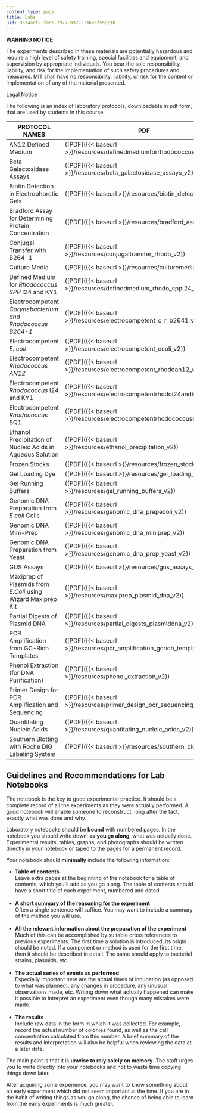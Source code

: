 ```yaml
---
content_type: page
title: Labs
uid: 8534adf2-fa56-7977-9372-13ba3f559c18
---
```


**WARNING NOTICE**

The experiments described in these materials are potentially hazardous and require a high level of safety training, special facilities and equipment, and supervision by appropriate individuals. You bear the sole responsibility, liability, and risk for the implementation of such safety procedures and measures. MIT shall have no responsibility, liability, or risk for the content or implementation of any of the material presented.  
  
[Legal Notice](/terms/)

The following is an index of laboratory protocols, downloadable in pdf form, that are used by students in this course.

| PROTOCOL NAMES | PDF |
| --- | --- |
| AN12 Defined Medium | ([PDF]({{< baseurl >}}/resources/definedmediumforrhodococcusan12_v2)) |
| Beta Galactosidase Assays | ([PDF]({{< baseurl >}}/resources/beta_galactosidase_assays_v2)) |
| Biotin Detection in Electrophoretic Gels | ([PDF]({{< baseurl >}}/resources/biotin_detection_v2)) |
| Bradford Assay for Determining Protein Concentration | ([PDF]({{< baseurl >}}/resources/bradford_assay_v2)) |
| Conjugal Transfer with B264-1 | ([PDF]({{< baseurl >}}/resources/conjugaltransfer_rhodo_v2)) |
| Culture Media | ([PDF]({{< baseurl >}}/resources/culturemedia_v2)) |
| Defined Medium for _Rhodococcus SPP_ I24 and KY1 | ([PDF]({{< baseurl >}}/resources/definedmedium_rhodo_sppi24_ky1_v2)) |
| Electrocompetent _Corynebacterium and Rhodococcus B264-1_ | ([PDF]({{< baseurl >}}/resources/electrocompetent_c_r_b2641_v2)) |
| Electrocompetent _E. coli_ | ([PDF]({{< baseurl >}}/resources/electrocompetent_ecoli_v2)) |
| Electrocompetent _Rhodococcus AN12_ | ([PDF]({{< baseurl >}}/resources/electrocompetent_rhodoan12_v2)) |
| Electrocompetent _Rhodococcus_ I24 and KY1 | ([PDF]({{< baseurl >}}/resources/electrocompetentrhodoi24andky1_v2)) |
| Electrocompetent _Rhodococcus_ SQ1 | ([PDF]({{< baseurl >}}/resources/electrocompetentrhodococcussq1_v2)) |
| Ethanol Precipitation of Nucleic Acids in Aqueous Solution | ([PDF]({{< baseurl >}}/resources/ethanol_precipitation_v2)) |
| Frozen Stocks | ([PDF]({{< baseurl >}}/resources/frozen_stocks_v2)) |
| Gel Loading Dye | ([PDF]({{< baseurl >}}/resources/gel_loading_dye_v2)) |
| Gel Running Buffers | ([PDF]({{< baseurl >}}/resources/gel_running_buffers_v2)) |
| Genomic DNA Preparation from _E coli_ Cells | ([PDF]({{< baseurl >}}/resources/genomic_dna_prepecoli_v2)) |
| Genomic DNA Mini-Prep | ([PDF]({{< baseurl >}}/resources/genomic_dna_miniprep_v2)) |
| Genomic DNA Preparation from Yeast | ([PDF]({{< baseurl >}}/resources/genomic_dna_prep_yeast_v2)) |
| GUS Assays | ([PDF]({{< baseurl >}}/resources/gus_assays_v2)) |
| Maxiprep of Plasmids from _E.Coli_ using Wizard Maxiprep Kit | ([PDF]({{< baseurl >}}/resources/maxiprep_plasmid_dna_v2)) |
| Partial Digests of Plasmid DNA | ([PDF]({{< baseurl >}}/resources/partial_digests_plasmiddna_v2)) |
| PCR Amplification from GC-Rich Templates | ([PDF]({{< baseurl >}}/resources/pcr_amplification_gcrich_templates_v2)) |
| Phenol Extraction (for DNA Purification) | ([PDF]({{< baseurl >}}/resources/phenol_extraction_v2)) |
| Primer Design for PCR Amplification and Sequencing | ([PDF]({{< baseurl >}}/resources/primer_design_pcr_sequencing_v2)) |
| Quantitating Nucleic Acids | ([PDF]({{< baseurl >}}/resources/quantitating_nucleic_acids_v2)) |
| Southern Blotting with Roche DIG Labeling System | ([PDF]({{< baseurl >}}/resources/southern_blotting_v2)) 

Guidelines and Recommendations for Lab Notebooks
------------------------------------------------

The notebook is the key to good experimental practice. It should be a complete record of all the experiments as they were actually performed. A good notebook will enable someone to reconstruct, long after the fact, exactly what was done and why.

Laboratory notebooks should be **bound** with numbered pages. In the notebook you should write down, **as you go along**, what was actually done. Experimental results, tables, graphs, and photographs should be written directly in your notebook or taped to the pages for a permanent record.

Your notebook should **minimally** include the following information:

*   **Table of contents**  
    Leave extra pages at the beginning of the notebook for a table of contents, which you'll add as you go along. The table of contents should have a short title of each experiment, numbered and dated.  
     
*   **A short summary of the reasoning for the experiment**  
    Often a single sentence will suffice. You may want to include a summary of the method you will use.  
     
*   **All the relevant information about the preparation of the experiment**  
    Much of this can be accomplished by suitable cross references to previous experiments. The first time a solution is introduced, its origin should be noted. If a component or method is used for the first time, then it should be described in detail. The same should apply to bacterial strains, plasmids, etc.  
     
*   **The actual series of events as performed**  
    Especially important here are the actual times of incubation (as opposed to what was planned), any changes in procedure, any unusual observations made, etc. Writing down what actually happened can make it possible to interpret an experiment even though many mistakes were made.  
     
*   **The results**  
    Include raw data in the form in which it was collected. For example, record the actual number of colonies found, as well as the cell concentration calculated from this number. A brief summary of the results and interpretation will also be helpful when reviewing the data at a later date.

The main point is that it is **unwise to rely solely on memory**. The staff urges you to write directly into your notebooks and not to waste time copying things down later.

After acquiring some experience, you may want to know something about an early experiment which did not seem important at the time. If you are in the habit of writing things as you go along, the chance of being able to learn from the early experiments is much greater.